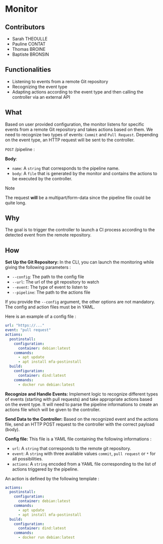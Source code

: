 # Monitor

## Contributors

- Sarah THEOULLE
- Pauline CONTAT
- Thomas BROINE
- Baptiste BRONSIN

## Functionalities

- Listening to events from a remote Git repository
- Recognizing the event type
- Adapting actions according to the event type and then calling the controller via an external API

## What

Based on user provided configuration, the monitor listens for specific events from a remote Git repository and takes actions based on them. We need to recognize two types of events: `Commit` and `Pull Request`. Depending on the event type, an HTTP request will be sent to the controller.

`POST` /pipeline :

**Body**:

- `name`: A `string` that corresponds to the pipeline name.
- `body`: A `file` that is generated by the monitor and contains the actions to be executed by the controller.

>[!Note]
> The request **will** be a multipart/form-data since the pipeline file could be quite long.

## Why

The goal is to trigger the controller to launch a CI process according to the detected event from the remote repository.

## How

**Set Up the Git Repository:**
In the CLI, you can launch the monitoring while giving the following parameters :

- `--config`: The path to the config file
- `--url`: The url of the git repository to watch
- `--event`: The type of event to listen to
- `--pipeline`: The path to the actions file

If you provide the `--config` argument, the other options are not mandatory. The config and action files must be in YAML.

Here is an example of a config file :

```yaml
url: "https://..."
event: "pull request"
actions:
  postinstall:
    configuration:
      container: debian:latest
    commands:
      - apt update
      - apt install mfa-postinstall
  build:
    configuration:
      container: dind:latest
    commands:
      - docker run debian:latest
```

**Recognize and Handle Events:**
Implement logic to recognize different types of events (starting with pull requests) and take appropriate actions based on the event type. It will need to parse the pipeline informations to create an actions file which will be given to the controller.

**Send Data to the Controller:**
Based on the recognized event and the actions file, send an HTTP POST request to the controller with the correct payload (body).

**Config file:**
This file is a YAML file containing the following informations :

- `url`: A `string` that corresponds to the remote git repository.
- `event`: A `string` with three available values `commit`, `pull request` or `*` for all possibilities.
- `actions`: A `string` encoded from a YAML file corresponding to the list of actions triggered by the pipeline.

An action is defined by the following template :

```yaml
actions:
  postinstall:
    configuration:
      container: debian:latest
    commands:
      - apt update
      - apt install mfa-postinstall
  build:
    configuration:
      container: dind:latest
    commands:
      - docker run debian:latest
```
